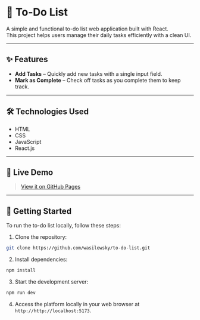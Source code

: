 # 📝 To-Do List

A simple and functional to-do list web application built with React.  
This project helps users manage their daily tasks efficiently with a clean UI.

---

## ✨ Features

- **Add Tasks** – Quickly add new tasks with a single input field.
- **Mark as Complete** – Check off tasks as you complete them to keep track.

---

## 🛠️ Technologies Used

- HTML
- CSS
- JavaScript
- React.js

---

## 🚀 Live Demo

> [View it on GitHub Pages](https://wasilewsky.github.io/to-do-list/)

---

## 📁 Getting Started

To run the to-do list locally, follow these steps:

1. Clone the repository:
```bash
git clone https://github.com/wasilewsky/to-do-list.git
```
2. Install dependencies:
```bash
npm install
```
3. Start the development server:
```bash
npm run dev
```
4. Access the platform locally in your web browser at `http://http://localhost:5173`.
